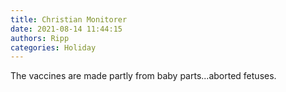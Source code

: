 ```yaml
---
title: Christian Monitorer
date: 2021-08-14 11:44:15
authors: Ripp
categories: Holiday
---
```


 The vaccines are made partly from baby parts...aborted fetuses.